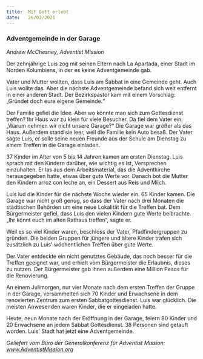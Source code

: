 ```yaml
---
title:  Mit Gott erlebt
date:   26/02/2021
---
```


### Adventgemeinde in der Garage

_Andrew McChesney, Adventist Mission_

Der zehnjährige Luis zog mit seinen Eltern nach La Apartada, einer Stadt im Norden Kolumbiens, in der es keine Adventgemeinde gab.

Vater und Mutter wollten, dass Luis am Sabbat in eine Gemeinde geht. Auch Luis wollte das. Aber die nächste Adventgemeinde befand sich weit entfernt in einer anderen Stadt. Der Bezirkspastor kam mit einem Vorschlag: „Gründet doch eure eigene Gemeinde.“

Der Familie gefiel die Idee. Aber wo könnte man sich zum Gottesdienst treffen? Ihr Haus war zu klein für viele Besucher. Da fiel dem Vater ein: „Warum nehmen wir nicht unsere Garage?“ Die Garage war größer als das Haus. Außerdem stand sie leer, weil die Familie kein Auto besaß. Der Vater sagte Luis, er solle seine neuen Freunde aus der Schule am Dienstag zu einem Treffen in die Garage einladen.

37 Kinder im Alter von 5 bis 14 Jahren kamen am ersten Dienstag. Luis sprach mit den Kindern darüber, wie wichtig es ist, Versprechen einzuhalten. Er las aus dem Arbeitsmaterial, das die Adventkirche herausgegeben hatte, etwas über gute Werte vor. Danach bot die Mutter den Kindern arroz con leche an, ein Dessert aus Reis und Milch.

Luis lud die Kinder für die nächste Woche wieder ein. 65 Kinder kamen. Die Garage war nicht groß genug, so dass der Vater nach drei Monaten die städtischen Behörden um eine neue Lokalität für die Treffen bat. Dem Bürgermeister gefiel, dass Luis den vielen Kindern gute Werte beibrachte. „Ihr könnt euch im alten Rathaus treffen“, sagte er.

Weil es so viel Kinder waren, beschloss der Vater, Pfadfindergruppen zu gründen. Die beiden Gruppen für jüngere und ältere Kinder trafen sich zusätzlich zu Luis' wöchentlichen Treffen über gute Werte.

Der Vater entdeckte ein nicht genutztes Gebäude, das noch besser für die Treffen geeignet war, und erhielt vom Bürgermeister die Erlaubnis, dieses zu nutzen. Der Bürgermeister gab ihnen außerdem eine Million Pesos für die Renovierung.

An einem Julimorgen, nur vier Monate nach dem ersten Treffen der Gruppe in der Garage, versammelten sich 70 Kinder und Erwachsene in dem renovierten Zentrum zum ersten Sabbatgottesdienst. Luis war glücklich. Die meisten Anwesenden waren Kinder, die er eingeladen hatte.

Heute, neun Monate nach der Eröffnung in der Garage, feiern 80 Kinder und 20 Erwachsene an jedem Sabbat Gottesdienst. 38 Personen sind getauft worden. Luis' Stadt hat jetzt eine Adventgemeinde.

_Geliefert vom Büro der Generalkonferenz für Adventist Mission: www.AdventistMission.org_